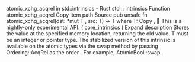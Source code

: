 atomic_xchg_acqrel in std::intrinsics - Rust
std
::
intrinsics
Function
atomic_xchg_acqrel
Copy item path
Source
pub unsafe fn atomic_xchg_acqrel<T>(dst:
*mut T
, src: T) -> T
where
    T:
Copy
,
🔬
This is a nightly-only experimental API. (
core_intrinsics
)
Expand description
Stores the value at the specified memory location, returning the old value.
T
must be an integer or pointer type.
The stabilized version of this intrinsic is available on the
atomic
types via the
swap
method by passing
Ordering::AcqRel
as the
order
. For example,
AtomicBool::swap
.